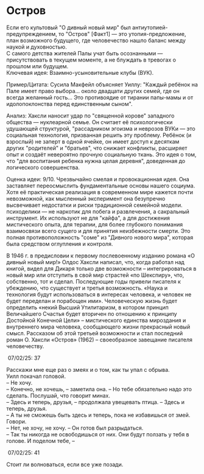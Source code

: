 # Остров
Если его культовый "О дивный новый мир" был антиутопией-предупреждением, то "Остров" [Факт1] — это утопия-предложение, план возможного будущего, где человечество нашло баланс между наукой и духовностью.  
С самого детства жителей Палы учат быть осознанными — присутствовать в текущем моменте, а не блуждать в тревогах о прошлом или будущем.  
Ключевая идея: Взаимно-усыновительные клубы (ВУК).

Пример/Цитата: Сусила Макфейл объясняет Уиллу: "Каждый ребёнок на Пале имеет право выбора... около двадцати других семей, где он всегда желанный гость... Это противоядие от тирании папы-мамы и от идолопоклонства перед единственным сыном".

Анализ: Хаксли наносит удар по "священной корове" западного общества — нуклеарной семье. Он считает её психологически удушающей структурой, "рассадником эгоизма и неврозов ВУКи — это социальная технология, призванная решить эту проблему. Ребёнок (и взрослый) не заперт в одной ячейке, он имеет доступ к десяткам других "родителей" и "братьев", что снижает конфликты, расширяет опыт и создаёт невероятно прочную социальную ткань. Это идея о том, что "для воспитания ребенка нужна целая деревня", доведенная до логического совершенства.

Оценка идеи: 9/10. Чрезвычайно смелая и провокационная идея. Она заставляет переосмыслить фундаментальные основы нашего социума. Хотя её практическая реализация в современном мире кажется почти невозможной, как мысленный эксперимент она безупречно высвечивает недостатки и риски традиционной семейной модели.  
психоделики — не наркотик для побега и развлечения, а сакральный инструмент. Их используют не для "кайфа", а для достижения мистического опыта, для терапии, для более глубокого понимания взаимосвязи всего сущего и для принятия неизбежности смерти. Это полная противоположность "соме" из "Дивного нового мира", которая была средством оглупления и контроля. 




В 1946 г. в предисловии к первому послевоенному изданию романа «О дивный новый мир!» Олдос Хаксли написал, что, когда работал над книгой, видел для Дикаря только две возможности – интегрироваться в новый мир или отступить в свой мир страстей «по Шекспиру», что, собственно, тот и сделал. Последующие годы привели писателя к убеждению, что существует и третья возможность. «Наука и технология будут использоваться в интересах человека, и человек не будет переделан и порабощен ими». Человеческую жизнь будет определить «некий Высший Утилитаризм, в котором принцип Величайшего Счастья будет вторичен по отношению к принципу Достойной Конечной Цели» – мистического единства мироздания и внутреннего мира человека, сообщающего жизни прекрасный новый смысл. Рассказом об этой третьей возможности и стал последний роман О. Хаксли «Остров» (1962) – своеобразное завещание писателя человечеству.

 07/02/25: 37

Расскажи мне еще раз о змеях и о том, как ты упал с обрыва.  
Уилл покачал головой.  
– Не хочу.  
– Конечно, не хочешь, – заметила она. – Но тебе обязательно надо это сделать. Послушай, что говорит минах.  
– Здесь и теперь, друзья, – продолжала увещевать птица. – Здесь и теперь, друзья.  
– А ты не сможешь быть здесь и теперь, пока не избавишься от змей. Говори.  
– Нет, не хочу, не хочу. – Он готов был разрыдаться.  
– Так ты никогда не освободишься от них. Они будут ползать у тебя в голове. И поделом тебе, –

 07/02/25: 41

Стоит ли волноваться, если все уже позади.
